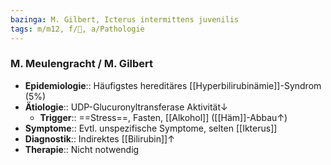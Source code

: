 ```yaml
---
bazinga: M. Gilbert, Icterus intermittens juvenilis
tags: m/m12, f/💩, a/Pathologie
---
```

### M. Meulengracht / M. Gilbert
- **Epidemiologie**:: Häufigstes hereditäres [[Hyperbilirubinämie]]-Syndrom (5%)
- **Ätiologie**:: UDP-Glucuronyltransferase Aktivität↓
	- **Trigger**:: ==Stress==, Fasten, [[Alkohol]] ([[Häm]]-Abbau↑)
- **Symptome**:: Evtl. unspezifische Symptome, selten [[Ikterus]]
- **Diagnostik**:: Indirektes [[Bilirubin]]↑
- **Therapie**:: Nicht notwendig